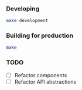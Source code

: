 ### Developing
```sh
make development
```

### Building for production
```sh
make
```

### TODO
- [ ] Refactor components
- [ ] Refactor API abstractions
